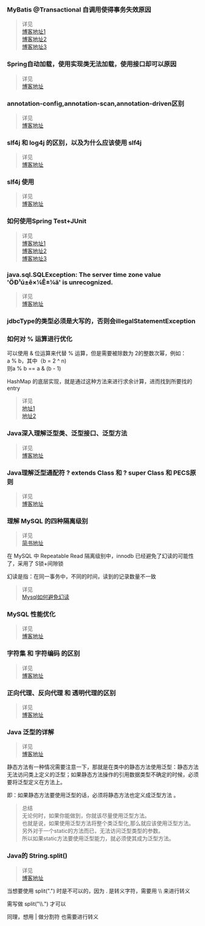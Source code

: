 ### MyBatis @Transactional 自调用使得事务失效原因
> 详见  
[博客地址1](https://blog.csdn.net/ligeforrent/article/details/76033083)  
[博客地址2](https://blog.csdn.net/rap_libai/article/details/79232864)  
[博客地址3](https://blog.csdn.net/gudejundd/article/details/54380141) 


### Spring自动加载，使用实现类无法加载，使用接口却可以原因
> 详见  
[博客地址](https://blog.csdn.net/ligeforrent/article/details/76033083) 

### annotation-config,annotation-scan,annotation-driven区别
> 详见  
[博客地址](https://blog.csdn.net/bks429/article/details/78528252)  

### slf4j 和 log4j 的区别，以及为什么应该使用 slf4j
> 详见  
[博客地址](https://blog.csdn.net/minicto/article/details/52672472)

### slf4j 使用
> 详见  
[博客地址](http://www.cnblogs.com/qlqwjy/p/9275415.html)

### 如何使用Spring Test+JUnit
> 详见  
[博客地址1](https://blog.csdn.net/shan9liang/article/details/40452469)  
[博客地址2](https://blog.csdn.net/qq_35209780/article/details/64444186)  
[博客地址3](https://blog.csdn.net/yaerfeng/article/details/25368447)

### java.sql.SQLException: The server time zone value 'ÖÐ¹ú±ê×¼Ê±¼ä' is unrecognized.
> 详见  
[博客地址](https://blog.csdn.net/github_35186068/article/details/80919528)  

### jdbcType的类型必须是大写的，否则会illegalStatementException  

### 如何对 % 运算进行优化
可以使用 & 位运算来代替 % 运算，但是需要被除数为 2的整数次幂，例如：  
a % b，其中（b = 2 ^ n)  
则a % b == a & (b - 1)  

HashMap 的底层实现，就是通过这种方法来进行求余计算，进而找到所要找的 entry
> 详见   
[地址1](http://ifeve.com/mod-and-or/)  
[地址2](https://blog.csdn.net/FIRE_TRAY/article/details/48397917)  

### Java深入理解泛型类、泛型接口、泛型方法
> 详见  
[博客地址](https://blog.csdn.net/claram/article/details/51899898)  

### Java理解泛型通配符 ? extends Class 和 ? super Class 和 PECS原则
> 详见  
[博客地址](https://blog.csdn.net/jeffleo/article/details/52250948)  

### 理解 MySQL 的四种隔离级别
> 详见  
[简书地址](https://www.jianshu.com/p/8d735db9c2c0/)   

在 MySQL 中 Repeatable Read 隔离级别中，innodb 已经避免了幻读的可能性了，采用了 S锁+间隙锁  

幻读是指：在同一事务中，不同的时间，读到的记录数量不一致  

> 详见  
[Mysql如何避免幻读](https://blog.csdn.net/ashic/article/details/53735537)


### MySQL 性能优化
> 详见  
[博客地址](https://blog.csdn.net/jeffleo/article/details/61423591)  


### 字符集 和 字符编码 的区别
> 详见  
[博客地址](http://cenalulu.github.io/linux/character-encoding/)  

### 正向代理、反向代理 和 透明代理的区别
> 详见  
[博客地址](http://blog.51cto.com/z00w00/1031287)  

### Java 泛型的详解
> 详见  
[博客地址](https://www.cnblogs.com/coprince/p/8603492.html)  

静态方法有一种情况需要注意一下，那就是在类中的静态方法使用泛型：静态方法无法访问类上定义的泛型；如果静态方法操作的引用数据类型不确定的时候，必须要将泛型定义在方法上。  

即：如果静态方法要使用泛型的话，必须将静态方法也定义成泛型方法 。  

> 总结  
无论何时，如果你能做到，你就该尽量使用泛型方法。  
也就是说，如果使用泛型方法将整个类泛型化,那么就应该使用泛型方法。  
另外对于一个static的方法而已，无法访问泛型类型的参数。  
所以如果static方法要使用泛型能力，就必须使其成为泛型方法。


### Java的 String.split()
> 详见  
[博客地址](https://www.cnblogs.com/mingforyou/archive/2013/09/03/3299569.html)  

当想要使用 split(".") 时是不可以的，因为 . 是转义字符，需要用 \\\ 来进行转义  

需写做 split("\\\\.") 才可以  

同理，想用 | 做分割符 也需要进行转义  

